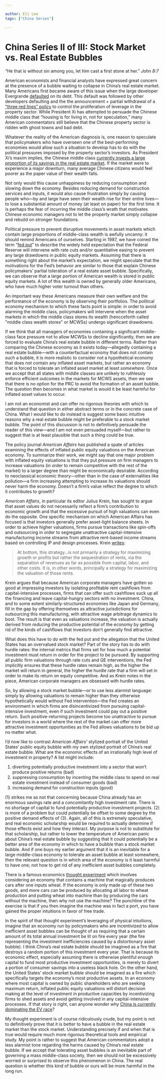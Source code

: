 ```yaml
---

author: Eli Lee
tags: ["China Series"]

---
```



# China Series II of III: Stock Market vs. Real Estate Bubbles


“He that is without sin among you, let him cast a first stone at her.” *John 8:7*

American economists and financial analysts have expressed great concern at the presence of a bubble waiting to collapse in China’s real estate market.  Many Americans first became aware of this issue when the large developer Evergrande [defaulted](https://www.reuters.com/world/china/inside-downfall-embattled-property-developer-china-evergrande-2023-08-31/) on its debt.  This default was followed by other developers defaulting and the the announcement + partial withdrawal of a [“three red lines” policy](https://www.bloomberg.com/news/articles/2023-01-06/china-may-ease-three-red-lines-property-rules-in-drastic-shift) to control the proliferation of leverage in the property sector.  While President Xi has attempted to persuade the Chinese middle class that “housing is for living in, not for speculation,” many American commentators still believe that the Chinese property sector is ridden with ghost towns and bad debt. 

Whatever the reality of the American diagnosis is, one reason to speculate that policymakers who have overseen one of the best-performing economies would allow such a situation to develop has to do with the political pressures imposed by the property sector’s investors. As President Xi’s maxim implies, the Chinese middle class [currently invests a large proportion of its savings in the real estate market](https://www.google.com/search?q=See+the+table+at+Kenneth+Rogoff+and+Yuanchen+Yang%2C+Has+China%E2%80%99s+Housing+Production+Peaked%3F%2C+21+CHINA+WORLD+ECON.+1%2C+1+(2021).&oq=See+the+table+at+Kenneth+Rogoff+and+Yuanchen+Yang%2C+Has+China%E2%80%99s+Housing+Production+Peaked%3F%2C+21+CHINA+WORLD+ECON.+1%2C+1+(2021).&gs_lcrp=EgZjaHJvbWUyBggAEEUYOdIBBzIyOGowajeoAgCwAgA&sourceid=chrome&ie=UTF-8).  If the market were to experience a major downturn, many average Chinese citizens would feel poorer as the paper value of their wealth falls. 

Not only would this cause unhappiness by reducing consumption and slowing down the economy. Besides reducing demand for construction services and inputs, it would also cause frustration simply by causing people who—by and large have seen their wealth rise for their entire lives—to lose a substantial amount of money (at least on paper) for the first time. It is perhaps the fear of incurring the middle class’s wrath that motivates Chinese economic managers not to let the property market simply collapse and rebuild on stronger foundations.

Political pressure to prevent disruptive movements in asset markets which contain large proportions of middle-class wealth is awfully uncanny: it should remind Americans of ourselves. Starting in 1987, we have coined the term “[fed put](https://www.nber.org/system/files/working_papers/w26894/w26894.pdf)” to describe the widely held expectation that the Federal Reserve will intervene with rate cuts and/or quantitative easing to prevent any large drawdowns in public equity markets.  Assuming that there is something right about the market’s expectation, we might speculate that the motivations for the Fed’s behavior are similar to those that explain Chinese policymakers’ partial toleration of a real estate asset bubble. Specifically, we can observe that a large portion of American wealth is stored in public equity markets.  A lot of this wealth is owned by generally older Americans, who have much higher voter turnout than others.  

An important way these Americans measure their own welfare and the performance of the economy is by observing their portfolios.  The political economy mechanism to which these facts point is simple: in order to avoid alarming the middle class, policymakers will intervene when the asset markets in which the middle class stores its wealth (hencceforth called "middle class wealth stores" or MCWSs) undergo significant drawdowns.

If we think that all managers of economies containing a significant middle-class face pressure not to allow MCWSs to decline significantly, then we are forced to evaluate China’s real estate bubble in different terms. Rather than comparing the Chinese economy as it exists today—allegedly containing a real estate bubble—with a counterfactual economy that does not contain such a bubble, it is more realistic to consider not a hypothetical economy that does not contain any inflated asset markets, but rather an economy that is forced to tolerate an inflated asset market at least *somewhere*. Once we accept that all states with middle classes are unlikely to ruthlessly enforce efficient outcomes in the markets for MCWS assets, then we see that there is no option for the PRC to avoid the formation of an asset bubble. The question then becomes in what market is would it be least harmful for inflated asset values to occur.

I am not an economist and can offer no rigorous theories with which to understand that question in either abstract terms or in the concrete case of China. What I would like to do instead is suggest some basic intuitive reasons why a real estate bubble might be preferable to a stock market bubble. The point of this discussion is not to definitively persuade the reader of this view—and I am not even persuaded myself—but rather to suggest that is at least plausible that such a thing could be true. 

The policy journal *American Affairs* has published a spate of articles examining the effects of inflated public equity valuations on the American economy.  To summarize their work, we might say that one major problem with inflated equity valuations is that they put pressure on firm managers to increase valuations (in order to remain competitive with the rest of the market) to a larger degree than might be economically desirable.  According to neoclassical economic theory—other than in the case of externalities like pollution—a firm increasing attempting to increase its valuations should never harm the economy. Doesn’t a firm’s value reflect the degree to which it contributes to growth?

*American Affairs*, in particular its editor Julius Krein, has sought to argue that asset values do not necessarily reflect a firm’s contribution to economic growth and that the excessive pursuit of high valuations can even do the opposite. One specific mechanism on which American Affairs has focused is that investors generally prefer asset-light balance sheets.  In order to achieve higher valuations, firms pursue transactions like spin-offs and outsourcing in order to segregate unattractive capital-intensive manufacturing income streams from attractive rent-based income streams based on controlling IP and design processes. Krein [writes](https://americanaffairsjournal.org/2021/08/the-value-of-nothing-capital-versus-growth/):

> At bottom, this strategy…is not primarily a strategy for maximizing growth or profits but rather the sequestration of rents, via the separation of revenues as far as possible from capital, labor, and other costs. It is, in other words, principally a strategy for maximizing the valuation of those rents. 

Krein argues that because American corporate managers have gotten so good at impressing investors by isolating profitable rent cashflows from capital-intensive processes, firms that can offer such cashflows suck up all the financing and leave capital-hungry sectors with no investment. China, and to some extent similarly-structured economies like Japan and Germany, fill in the gap by offering themselves as attractive jurisdictions for outsourcing this manufacturing, with attractive wage arbitrage dynamics to boot. The result is that even as valuations increase, the valuation is actually derived from *reducing* the productive potential of the economy by getting rid of the kinds of cashflows that investors don’t generally find attractive.  

What does this have to do with the fed put and the allegation that the United States has an overvalued stock market? Part of the story has to do with hurdle rates: the internal metrics that firms set for how much a potential investment must return in order for the project to be pursued. By supporting all public firm valuations through rate cuts and QE interventions, the Fed implicitly ensures that these hurdle rates remain high, as the higher the market will return in general, the higher the hurdle rate that a firm will set in order to make its return on equity competitive.  And as Krein notes in the piece, American corporate managers are obsessed with hurdle rates.  

So, by allowing a stock market bubble—or to use less alarmist language: simply by allowing valuations to remain higher than they otherwise hypothetically would without Fed intervention—the Fed creates an environment in which firms are disincentivized from pursuing capital-intensive investment, even if such investment could pay out a positive return. Such positive-returning projects become too unattractive to pursue for investors in a world where the rest of the market can offer more attractive investment opportunities as the Fed allows valuations to be bid up no matter what.

I’d now like to contrast *American Affairs’* stylized portrait of the United States’ public equity bubble with my own stylized portrait of China’s real estate bubble. What are the economic effects of an irrationally high level of investment in property? A list might include:
1. diverting potentially productive investment into a sector that won’t produce positive returns (bad)
2. suppressing consumption by incenting the middle class to spend on real estate investment instead of consumer goods (bad)
3. increasing demand for construction inputs (good)

(1) strikes me as not that concerning because China already has an enormous savings rate and a concomitantly high investment rate. There is no shortage of capital to fund potentially productive investment projects. (2) is more of a problem but could potentially be offset to some degree by the positive demand effects of (3). Again, all of this is extremely speculative, and real economic scholarship would be required to actually determine if those effects exist and how they interact.  My purpose is not to substitute for that scholarship, but rather to lower the temperature of American panic about China’s real estate bubble by suggesting that it could potentially be a better area of the economy in which to have a bubble than a stock market bubble. And if one buys my earlier argument that it is an inevitable for a large middle-class economy to tolerate an asset bubble at least somewhere, then the relevant question is in which area of the economy is it least harmful to have one; not how to get rid of any inefficient asset bubbles completely. 

There is a famous economics [thought experiment](https://www.google.com/search?q=aei+thought+experiment+cars+wheat&oq=aei+thought+experiment+cars+wheat&gs_lcrp=EgZjaHJvbWUyBggAEEUYOTIHCAEQIRigATIHCAIQIRigATIHCAMQIRigATIHCAQQIRigAdIBCDUxMzhqMGo3qAIAsAIA&sourceid=chrome&ie=UTF-8) which involves considering an economy that contains a machine that magically produces cars after one inputs wheat.  If the economy is only made up of these two goods, and more cars can be produced by allocating all labor to wheat production and putting wheat into machine than by producing the cars without the machine, then why not use the machine? The punchline of the exercise is that if you then imagine the machine was in fact a port, you have gained the proper intuitions in favor of free trade. 

In the spirit of that thought experiment’s leveraging of physical intuitions, imagine that an economy run by policymakers who are incentivized to allow inefficient asset bubbles can be thought of as requiring that a certain amount of its total annual investment be lit on fire every year (the fire representing the investment inefficiencies caused by a distortionary asset bubble). I think China’s real estate bubble should be imagined as a fire that destroys a random portion of this investment every year. That is because its economic effect, especially assuming there is otherwise plentiful enough capital to fund most productive investment opportunities, is merely to divert a portion of consumer savings into a useless black hole. On the other hand, the United States’ stock market bubble should be imagined as a fire which specifically targets the economy’s most productive assets. In an economy where most capital is owned by public shareholders who are seeking maximum return, inflated public equity valuations will distort decision making at the level of investment in productive capacities by incentivizing firms to shed assets and avoid getting involved in any capital-intensive processes. If that story is right, can anyone wonder why [China is currently dominating the EV race](https://asiatimes.com/2024/07/chinas-subsidies-create-not-destroy-value/)? 

My thought experiment is of course ridiculously crude, but my point is not to definitively prove that it is better to have a bubble in the real estate market than the stock market. Understanding precisely if and when that is true would require much more rigorous theoretical tools and empirical study. My point is rather to suggest that American commentators adopt a less alarmist tone regarding the harms caused by China’s real estate bubble. If we accept that tolerating asset bubbles is an inevitable part of governing a mass middle-class society, then we should not be excessively worried or surprised to observe this phenomenon in China. The real question is whether this kind of bubble or ours will be more harmful in the long run. 
















